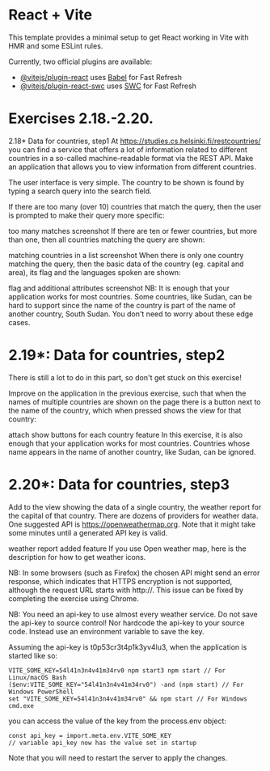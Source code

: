# React + Vite

This template provides a minimal setup to get React working in Vite with HMR and some ESLint rules.

Currently, two official plugins are available:

- [@vitejs/plugin-react](https://github.com/vitejs/vite-plugin-react/blob/main/packages/plugin-react/README.md) uses [Babel](https://babeljs.io/) for Fast Refresh
- [@vitejs/plugin-react-swc](https://github.com/vitejs/vite-plugin-react-swc) uses [SWC](https://swc.rs/) for Fast Refresh

# Exercises 2.18.-2.20.
2.18* Data for countries, step1
At https://studies.cs.helsinki.fi/restcountries/ you can find a service that offers a lot of information related to different countries in a so-called machine-readable format via the REST API. Make an application that allows you to view information from different countries.

The user interface is very simple. The country to be shown is found by typing a search query into the search field.

If there are too many (over 10) countries that match the query, then the user is prompted to make their query more specific:

too many matches screenshot
If there are ten or fewer countries, but more than one, then all countries matching the query are shown:

matching countries in a list screenshot
When there is only one country matching the query, then the basic data of the country (eg. capital and area), its flag and the languages spoken are shown:

flag and additional attributes screenshot
NB: It is enough that your application works for most countries. Some countries, like Sudan, can be hard to support since the name of the country is part of the name of another country, South Sudan. You don't need to worry about these edge cases.

# 2.19*: Data for countries, step2
There is still a lot to do in this part, so don't get stuck on this exercise!

Improve on the application in the previous exercise, such that when the names of multiple countries are shown on the page there is a button next to the name of the country, which when pressed shows the view for that country:

attach show buttons for each country feature
In this exercise, it is also enough that your application works for most countries. Countries whose name appears in the name of another country, like Sudan, can be ignored.

# 2.20*: Data for countries, step3
Add to the view showing the data of a single country, the weather report for the capital of that country. There are dozens of providers for weather data. One suggested API is https://openweathermap.org. Note that it might take some minutes until a generated API key is valid.

weather report added feature
If you use Open weather map, here is the description for how to get weather icons.

NB: In some browsers (such as Firefox) the chosen API might send an error response, which indicates that HTTPS encryption is not supported, although the request URL starts with http://. This issue can be fixed by completing the exercise using Chrome.

NB: You need an api-key to use almost every weather service. Do not save the api-key to source control! Nor hardcode the api-key to your source code. Instead use an environment variable to save the key.

Assuming the api-key is t0p53cr3t4p1k3yv4lu3, when the application is started like so:

```
VITE_SOME_KEY=54l41n3n4v41m34rv0 npm start3 npm start // For Linux/macOS Bash
($env:VITE_SOME_KEY="54l41n3n4v41m34rv0") -and (npm start) // For Windows PowerShell
set "VITE_SOME_KEY=54l41n3n4v41m34rv0" && npm start // For Windows cmd.exe
```
you can access the value of the key from the process.env object:
```
const api_key = import.meta.env.VITE_SOME_KEY
// variable api_key now has the value set in startup
```
Note that you will need to restart the server to apply the changes.